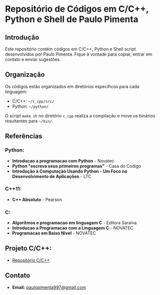 # Repositório de Códigos em C/C++, Python e Shell de Paulo Pimenta

## Introdução

Este repositório contém códigos em C/C++, Python e Shell script desenvolvidos por Paulo Pimenta. Fique à vontade para copiar, entrar em contato e enviar sugestões.

## Organização

Os códigos estão organizados em diretórios específicos para cada linguagem:

- C/C++: `~/c_cpp/src/`
- Python: `~/python/`

O script `make.sh` no diretório `c_cpp` realiza a compilação e move os binários resultantes para `~/bin/`.

## Referências

### Python:

- **Introducao a programacao com Python** - Novatec
- **Python "escreva seus primeiros programas"** - Casa do Codigo
- **Introdução à Computação Usando Python - Um Foco no Desenvolvimento de Aplicações** - LTC

### C++11:

- **C++ Absoluto** - Pearson

### C:

- **Algoritmos e programacao em linguagem C** - Editora Saraiva
- **Introducao a Programacao com a Linguagem C** - NOVATEC
- **Programacao em Baixo Nivel** - NOVATEC

## Projeto C/C++:

- [Repositório C/C++](https://github.com/paulopimenta6/ph_codes/tree/master/c_cpp)

## Contato

- **Email:** paulopimenta997@gmail.com